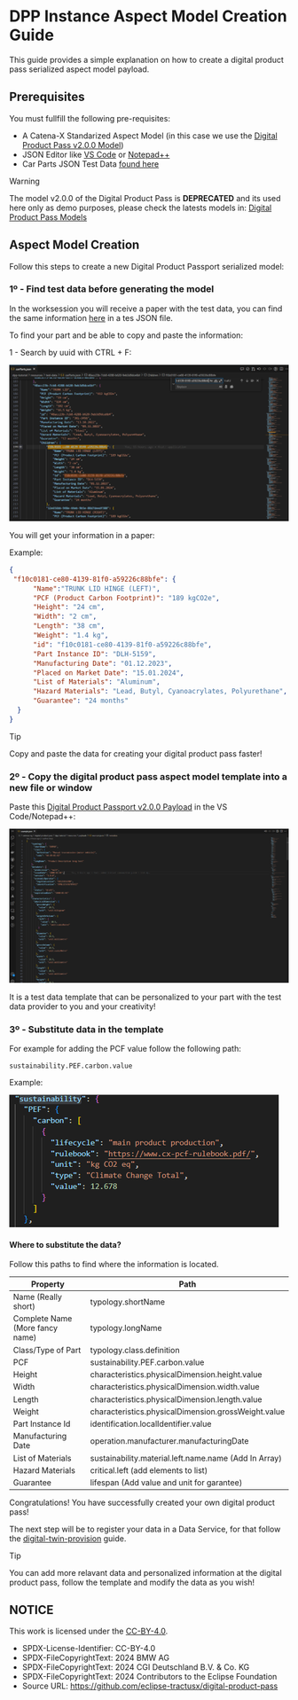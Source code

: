 <!--
#######################################################################

Tractus-X - Digital Product Passport Application 

Copyright (c) 2024 BMW AG
Copyright (c) 2024 CGI Deutschland B.V. & Co. KG
Copyright (c) 2024 Contributors to the Eclipse Foundation

See the NOTICE file(s) distributed with this work for additional
information regarding copyright ownership.

This work is made available under the terms of the
Creative Commons Attribution 4.0 International (CC-BY-4.0) license,
which is available at
https://creativecommons.org/licenses/by/4.0/legalcode.

SPDX-License-Identifier: CC-BY-4.0

#######################################################################
-->

# DPP Instance Aspect Model Creation Guide

This guide provides a simple explanation on how to create a digital product pass serialized aspect model payload.

## Prerequisites

You must fullfill the following pre-requisites:

- A Catena-X Standarized Aspect Model (in this case we use the [Digital Product Pass v2.0.0 Model](https://github.com/eclipse-tractusx/sldt-semantic-models/tree/main/io.catenax.generic.digital_product_passport/2.0.0))
- JSON Editor like [VS Code](https://code.visualstudio.com/) or [Notepad++](https://notepad-plus-plus.org/downloads/)
- Car Parts JSON Test Data [found here](./resources/test-data/carParts.json)

>[!WARNING]
>
> The model v2.0.0 of the Digital Product Pass is **DEPRECATED** and its used here only as demo purposes, please check the latests models in: [Digital Product Pass Models](https://github.com/eclipse-tractusx/sldt-semantic-modelstree/main/io.catenax.generic.digital_product_passport)


## Aspect Model Creation

Follow this steps to create a new Digital Product Passport serialized model:

### 1º - Find test data before generating the model

In the worksession you will receive a paper with the test data, you can find the same information [here](./resources/test-data/carParts.json) in a tes JSON file.

To find your part and be able to copy and paste the information:

1 - Search by uuid with CTRL + F:

![search id](./resources/screenshots/idsearch.png)

You will get your information in a paper:

Example:

```json
{
 "f10c0181-ce80-4139-81f0-a59226c88bfe": {
      "Name":"TRUNK LID HINGE (LEFT)",
      "PCF (Product Carbon Footprint)": "189 kgCO2e",
      "Height": "24 cm",
      "Width": "2 cm",
      "Length": "38 cm",
      "Weight": "1.4 kg",
      "id": "f10c0181-ce80-4139-81f0-a59226c88bfe",
      "Part Instance ID": "DLH-5159",
      "Manufacturing Date": "01.12.2023",
      "Placed on Market Date": "15.01.2024",
      "List of Materials": "Aluminum",
      "Hazard Materials": "Lead, Butyl, Cyanoacrylates, Polyurethane",
      "Guarantee": "24 months"
  }
}

```

> [!TIP]
> Copy and paste the data for creating your digital product pass faster!



### 2º - Copy the digital product pass aspect model template into a new file or window

Paste this [Digital Product Passport v2.0.0 Payload](./resources/payloads/example.json) in the VS Code/Notepad++:

![DPP Example](./resources/screenshots/dpp-example.png)

It is a test data template that can be personalized to your part with the test data provider to you and your creativity!

### 3º - Substitute data in the template

For example for adding the PCF value follow the following path:

```text
sustainability.PEF.carbon.value
```

Example:

![PCF](./resources/screenshots/pcf-update.png)

#### Where to substitute the data?

Follow this paths to find where the information is located.

| Property | Path |
| -------- | ----- |
| Name (Really short) | typology.shortName |
| Complete Name (More fancy name) | typology.longName |
| Class/Type of Part | typology.class.definition |
| PCF | sustainability.PEF.carbon.value |
|Height| characteristics.physicalDimension.height.value |
|Width| characteristics.physicalDimension.width.value|
|Length| characteristics.physicalDimension.length.value|
|Weight| characteristics.physicalDimension.grossWeight.value|
|Part Instance Id | identification.localIdentifier.value |
|Manufacturing Date |operation.manufacturer.manufacturingDate |
|List of Materials | sustainability.material.left.name.name (Add In Array)|
|Hazard Materials | critical.left (add elements to list) |
| Guarantee | lifespan (Add value and unit for garantee) |

Congratulations! You have successfully created your own digital product pass!

The next step will be to register your data in a Data Service, for that follow the [digital-twin-provision](./digital-twin-provision.md) guide.

> [!TIP]
> You can add more relavant data and personalized information at the digital product pass, follow the template and modify the data as you wish!

## NOTICE

This work is licensed under the [CC-BY-4.0](https://creativecommons.org/licenses/by/4.0/legalcode).

- SPDX-License-Identifier: CC-BY-4.0
- SPDX-FileCopyrightText: 2024 BMW AG
- SPDX-FileCopyrightText: 2024 CGI Deutschland B.V. & Co. KG
- SPDX-FileCopyrightText: 2024 Contributors to the Eclipse Foundation
- Source URL: https://github.com/eclipse-tractusx/digital-product-pass
